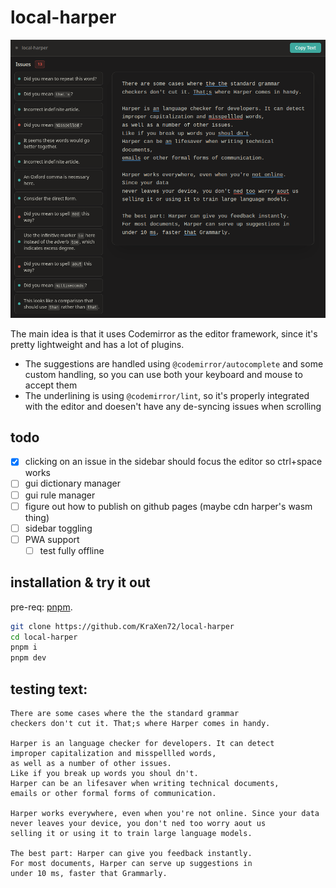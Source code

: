 # local-harper
![screenshot](assets/screenshot1.png)

The main idea is that it uses Codemirror as the editor framework, since it's pretty lightweight and has a lot of plugins.  
- The suggestions are handled using `@codemirror/autocomplete` and some custom handling, so you can use both your keyboard and mouse to accept them
- The underlining is using `@codemirror/lint`, so it's properly integrated with the editor and doesen't have any de-syncing issues when scrolling

## todo
- [x] clicking on an issue in the sidebar should focus the editor so ctrl+space works
- [ ] gui dictionary manager
- [ ] gui rule manager
- [ ] figure out how to publish on github pages (maybe cdn harper's wasm thing)
- [ ] sidebar toggling
- [ ] PWA support
	- [ ] test fully offline

## installation & try it out
pre-req: [pnpm](https://pnpm.io/installation).
```bash
git clone https://github.com/KraXen72/local-harper
cd local-harper
pnpm i
pnpm dev
```

## testing text:
```
There are some cases where the the standard grammar
checkers don't cut it. That;s where Harper comes in handy.

Harper is an language checker for developers. It can detect
improper capitalization and misspellled words,
as well as a number of other issues.
Like if you break up words you shoul dn't.
Harper can be an lifesaver when writing technical documents, 
emails or other formal forms of communication.

Harper works everywhere, even when you're not online. Since your data
never leaves your device, you don't ned too worry aout us
selling it or using it to train large language models.

The best part: Harper can give you feedback instantly.
For most documents, Harper can serve up suggestions in
under 10 ms, faster that Grammarly.
```